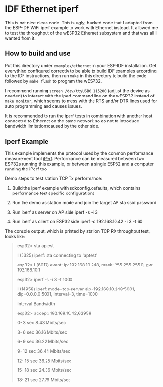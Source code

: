 # IDF Ethernet iperf

This is not nice clean code.  This is ugly, hacked code that I adapted from the ESP-IDF WiFi iperf example to work with 
Ethernet instead.  It allowed me to test the throughput of the wESP32 Ethernet subsystem and that was all I wanted from it.

## How to build and use

Put this directory under `examples/ethernet` in your ESP-IDF installation.  Get everything configured correctly to be able to build IDF examples according to the IDF instructions, then run `make` in this directory to build the code followed by `make flash` to program the wESP32.

I recommend running `screen /dev/ttyUSB0 115200` (adjust the device as needed) to interact with the iperf command line on the wESP32 instead of `make monitor`, which seems to mess with the RTS and/or DTR lines used for auto programming and causes issues.

It is recommended to run the iperf tests in combination with another host connected to Ethernet on the same network so as not to introduce bandwidth limitationscaused by the other side.

## Iperf Example

This example implements the protocol used by the common performance measurement tool [iPerf](https://iperf.fr/). 
Performance can be measured between two ESP32s running this example, or between a single ESP32 and a computer running the iPerf tool

Demo steps to test station TCP Tx performance: 

1. Build the iperf example with sdkconfig.defaults, which contains performance test specific configurations

2. Run the demo as station mode and join the target AP
   sta ssid password

3. Run iperf as server on AP side
   iperf -s -i 3

4. Run iperf as client on ESP32 side
   iperf -c 192.168.10.42 -i 3 -t 60

The console output, which is printed by station TCP RX throughput test, looks like:

>esp32> sta aptest
>
>I (5325) iperf: sta connecting to 'aptest'
>
>esp32> I (6017) event: ip: 192.168.10.248, mask: 255.255.255.0, gw: 192.168.10.1
>
>esp32> iperf -s -i 3 -t 1000
>
>I (14958) iperf: mode=tcp-server sip=192.168.10.248:5001, dip=0.0.0.0:5001, interval=3, time=1000
>
>Interval Bandwidth
>
>esp32> accept: 192.168.10.42,62958
>
>0-   3 sec       8.43 Mbits/sec
>
>3-   6 sec       36.16 Mbits/sec
>
>6-   9 sec       36.22 Mbits/sec
>
>9-  12 sec       36.44 Mbits/sec
>
>12-  15 sec       36.25 Mbits/sec
>
>15-  18 sec       24.36 Mbits/sec
>
>18-  21 sec       27.79 Mbits/sec


